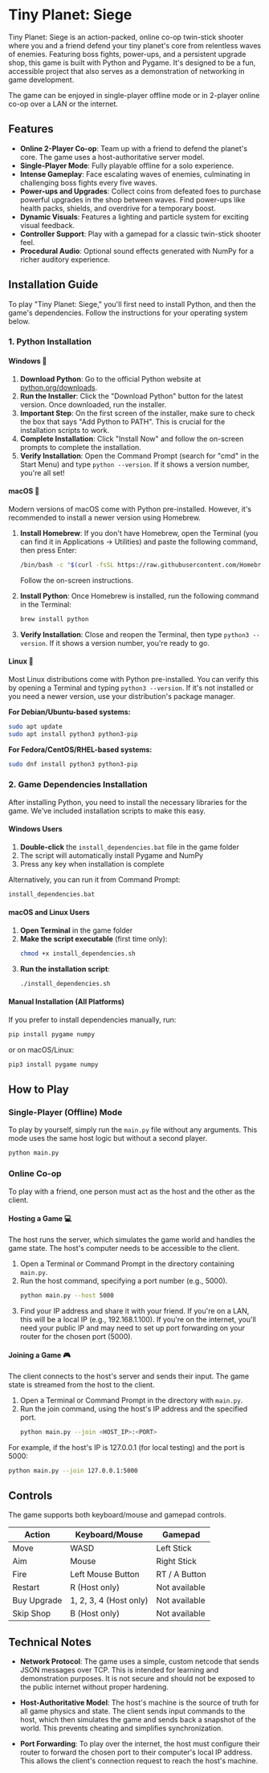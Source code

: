 # Tiny Planet: Siege

Tiny Planet: Siege is an action-packed, online co-op twin-stick shooter where you and a friend defend your tiny planet's core from relentless waves of enemies. Featuring boss fights, power-ups, and a persistent upgrade shop, this game is built with Python and Pygame. It's designed to be a fun, accessible project that also serves as a demonstration of networking in game development.

The game can be enjoyed in single-player offline mode or in 2-player online co-op over a LAN or the internet.

## Features

- **Online 2-Player Co-op**: Team up with a friend to defend the planet's core. The game uses a host-authoritative server model.
- **Single-Player Mode**: Fully playable offline for a solo experience.
- **Intense Gameplay**: Face escalating waves of enemies, culminating in challenging boss fights every five waves.
- **Power-ups and Upgrades**: Collect coins from defeated foes to purchase powerful upgrades in the shop between waves. Find power-ups like health packs, shields, and overdrive for a temporary boost.
- **Dynamic Visuals**: Features a lighting and particle system for exciting visual feedback.
- **Controller Support**: Play with a gamepad for a classic twin-stick shooter feel.
- **Procedural Audio**: Optional sound effects generated with NumPy for a richer auditory experience.

## Installation Guide

To play "Tiny Planet: Siege," you'll first need to install Python, and then the game's dependencies. Follow the instructions for your operating system below.

### 1. Python Installation

#### Windows 📝

1. **Download Python**: Go to the official Python website at [python.org/downloads](https://python.org/downloads).
2. **Run the Installer**: Click the "Download Python" button for the latest version. Once downloaded, run the installer.
3. **Important Step**: On the first screen of the installer, make sure to check the box that says "Add Python to PATH". This is crucial for the installation scripts to work.
4. **Complete Installation**: Click "Install Now" and follow the on-screen prompts to complete the installation.
5. **Verify Installation**: Open the Command Prompt (search for "cmd" in the Start Menu) and type `python --version`. If it shows a version number, you're all set!

#### macOS 🍎

Modern versions of macOS come with Python pre-installed. However, it's recommended to install a newer version using Homebrew.

1. **Install Homebrew**: If you don't have Homebrew, open the Terminal (you can find it in Applications -> Utilities) and paste the following command, then press Enter:
   ```bash
   /bin/bash -c "$(curl -fsSL https://raw.githubusercontent.com/Homebrew/install/HEAD/install.sh)"
   ```
   Follow the on-screen instructions.

2. **Install Python**: Once Homebrew is installed, run the following command in the Terminal:
   ```bash
   brew install python
   ```

3. **Verify Installation**: Close and reopen the Terminal, then type `python3 --version`. If it shows a version number, you're ready to go.

#### Linux 🐧

Most Linux distributions come with Python pre-installed. You can verify this by opening a Terminal and typing `python3 --version`. If it's not installed or you need a newer version, use your distribution's package manager.

**For Debian/Ubuntu-based systems:**
```bash
sudo apt update
sudo apt install python3 python3-pip
```

**For Fedora/CentOS/RHEL-based systems:**
```bash
sudo dnf install python3 python3-pip
```

### 2. Game Dependencies Installation

After installing Python, you need to install the necessary libraries for the game. We've included installation scripts to make this easy.

#### Windows Users

1. **Double-click** the `install_dependencies.bat` file in the game folder
2. The script will automatically install Pygame and NumPy
3. Press any key when installation is complete

Alternatively, you can run it from Command Prompt:
```cmd
install_dependencies.bat
```

#### macOS and Linux Users

1. **Open Terminal** in the game folder
2. **Make the script executable** (first time only):
   ```bash
   chmod +x install_dependencies.sh
   ```
3. **Run the installation script**:
   ```bash
   ./install_dependencies.sh
   ```

#### Manual Installation (All Platforms)

If you prefer to install dependencies manually, run:
```bash
pip install pygame numpy
```
or on macOS/Linux:
```bash
pip3 install pygame numpy
```

## How to Play

### Single-Player (Offline) Mode

To play by yourself, simply run the `main.py` file without any arguments. This mode uses the same host logic but without a second player.

```bash
python main.py
```

### Online Co-op

To play with a friend, one person must act as the host and the other as the client.

#### Hosting a Game 💻

The host runs the server, which simulates the game world and handles the game state. The host's computer needs to be accessible to the client.

1. Open a Terminal or Command Prompt in the directory containing `main.py`.
2. Run the host command, specifying a port number (e.g., 5000).
   ```bash
   python main.py --host 5000
   ```
3. Find your IP address and share it with your friend. If you're on a LAN, this will be a local IP (e.g., 192.168.1.100). If you're on the internet, you'll need your public IP and may need to set up port forwarding on your router for the chosen port (5000).

#### Joining a Game 🎮

The client connects to the host's server and sends their input. The game state is streamed from the host to the client.

1. Open a Terminal or Command Prompt in the directory with `main.py`.
2. Run the join command, using the host's IP address and the specified port.
   ```bash
   python main.py --join <HOST_IP>:<PORT>
   ```

For example, if the host's IP is 127.0.0.1 (for local testing) and the port is 5000:
```bash
python main.py --join 127.0.0.1:5000
```

## Controls

The game supports both keyboard/mouse and gamepad controls.

| Action | Keyboard/Mouse | Gamepad |
|--------|----------------|---------|
| Move | WASD | Left Stick |
| Aim | Mouse | Right Stick |
| Fire | Left Mouse Button | RT / A Button |
| Restart | R (Host only) | Not available |
| Buy Upgrade | 1, 2, 3, 4 (Host only) | Not available |
| Skip Shop | B (Host only) | Not available |

## Technical Notes

- **Network Protocol**: The game uses a simple, custom netcode that sends JSON messages over TCP. This is intended for learning and demonstration purposes. It is not secure and should not be exposed to the public internet without proper hardening.

- **Host-Authoritative Model**: The host's machine is the source of truth for all game physics and state. The client sends input commands to the host, which then simulates the game and sends back a snapshot of the world. This prevents cheating and simplifies synchronization.

- **Port Forwarding**: To play over the internet, the host must configure their router to forward the chosen port to their computer's local IP address. This allows the client's connection request to reach the host's machine.
